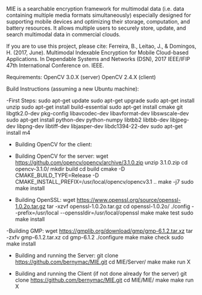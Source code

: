 MIE is a searchable encryption framework for multimodal data (i.e. data containing multiple media formats simultaneously) especially designed for supporting mobile devices and optimizing their storage, computation, and battery resources. It allows multiple users to securely store, update, and search multimodal data in commercial clouds.

If you are to use this project, please cite: Ferreira, B., Leitao, J., & Domingos, H. (2017, June). Multimodal Indexable Encryption for Mobile Cloud-based Applications. In Dependable Systems and Networks (DSN), 2017 IEEE/IFIP 47th International Conference on. IEEE.


Requirements:
OpenCV 3.0.X (server)
OpenCV 2.4.X (client)


Build Instructions (assuming a new Ubuntu machine):

-First Steps:
sudo apt-get update
sudo apt-get upgrade
sudo apt-get install unzip
sudo apt-get install build-essential
sudo apt-get install cmake git libgtk2.0-dev pkg-config libavcodec-dev libavformat-dev libswscale-dev
sudo apt-get install python-dev python-numpy libtbb2 libtbb-dev libjpeg-dev libpng-dev libtiff-dev libjasper-dev libdc1394-22-dev
sudo apt-get install m4

- Building OpenCV for the client:


- Building OpenCV for the server:
wget https://github.com/opencv/opencv/archive/3.1.0.zip
unzip 3.1.0.zip
cd opencv-3.1.0/
mkdir build
cd build
cmake -D CMAKE_BUILD_TYPE=Release -D CMAKE_INSTALL_PREFIX=/usr/local/opencv/opencv3.1 ..
make -j7
sudo make install

- Building OpenSSL:
wget https://www.openssl.org/source/openssl-1.0.2o.tar.gz
tar -xzvf openssl-1.0.2o.tar.gz
cd openssl-1.0.2o/
./config --prefix=/usr/local --openssldir=/usr/local/openssl
make
make test
sudo make install

-Building GMP:
wget https://gmplib.org/download/gmp/gmp-6.1.2.tar.xz
tar -zxfv gmp-6.1.2.tar.xz
cd gmp-6.1.2
./configure
make
make check
sudo make install

- Building and running the Server:
git clone https://github.com/bernymac/MIE.git
cd MIE/Server/
make
make run X

- Building and running the Client
(if not done already for the server) git clone https://github.com/bernymac/MIE.git
cd MIE/MIE/
make
make run X
